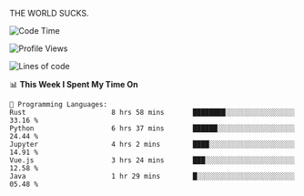 THE WORLD SUCKS.

<!--START_SECTION:waka-->
![Code Time](http://img.shields.io/badge/Code%20Time-913%20hrs-blue)

![Profile Views](http://img.shields.io/badge/Profile%20Views-0-blue)

![Lines of code](https://img.shields.io/badge/From%20Hello%20World%20I%27ve%20Written-1.3%20million%20lines%20of%20code-blue)

📊 **This Week I Spent My Time On** 

```text
💬 Programming Languages: 
Rust                     8 hrs 58 mins       ████████░░░░░░░░░░░░░░░░░   33.16 % 
Python                   6 hrs 37 mins       ██████░░░░░░░░░░░░░░░░░░░   24.44 % 
Jupyter                  4 hrs 2 mins        ████░░░░░░░░░░░░░░░░░░░░░   14.91 % 
Vue.js                   3 hrs 24 mins       ███░░░░░░░░░░░░░░░░░░░░░░   12.58 % 
Java                     1 hr 29 mins        █░░░░░░░░░░░░░░░░░░░░░░░░   05.48 % 
```


<!--END_SECTION:waka-->
